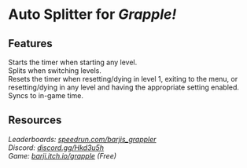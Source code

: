 # Auto Splitter for ***Grapple!***
## Features
Starts the timer when starting any level.  
Splits when switching levels.  
Resets the timer when resetting/dying in level 1, exiting to the menu, or resetting/dying in any level and having the appropriate setting enabled.  
Syncs to in-game time.

## Resources
*Leaderboards: [speedrun.com/barjis_grappler](https://speedrun.com/barjis_grappler)*  
*Discord: [discord.gg/Hkd3u5h](https://discord.gg/Hkd3u5h)*  
*Game: [barji.itch.io/grapple](https://barji.itch.io/grapple) (Free)*
